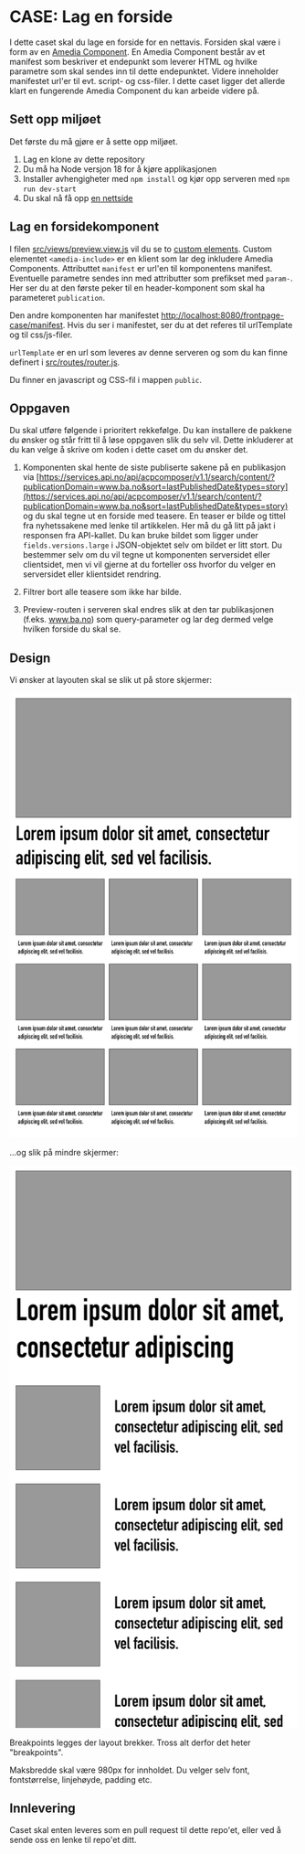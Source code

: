 # CASE: Lag en forside

I dette caset skal du lage en forside for en nettavis. Forsiden skal være i form av en [Amedia Component](https://amedia.slite.com/app/docs/fs~VBEBXM3/Amedia-Component). En Amedia Component består av et manifest som beskriver et endepunkt som leverer HTML og hvilke parametre som skal sendes inn til dette endepunktet. Videre inneholder manifestet url'er til evt. script- og css-filer. I dette caset ligger det allerde klart en fungerende Amedia Component du kan arbeide videre på.

## Sett opp miljøet

Det første du må gjøre er å sette opp miljøet.

1. Lag en klone av dette repository
2. Du må ha Node versjon 18 for å kjøre applikasjonen
3. Installer avhengigheter med `npm install` og kjør opp serveren med `npm run dev-start`
4. Du skal nå få opp [en nettside](http://localhost:8080/frontpage-case/preview)

## Lag en forsidekomponent

I filen [src/views/preview.view.js](src/views/preview.view.js) vil du se to [custom elements](https://developer.mozilla.org/en-US/docs/Web/Web_Components). Custom elementet `<amedia-include>` er en klient som lar deg inkludere Amedia Components. Attributtet `manifest` er url'en til komponentens manifest. Eventuelle parametre sendes inn med attributter som prefikset med `param-`. Her ser du at den første peker til en header-komponent som skal ha parameteret `publication`. 

Den andre komponenten har manifestet [http://localhost:8080/frontpage-case/manifest](http://localhost:8080/frontpage-case/manifest). Hvis du ser i manifestet, ser du at det referes til urlTemplate og til css/js-filer. 

`urlTemplate` er en url som leveres av denne serveren og som du kan finne definert i [src/routes/router.js](src/routes/router.js). 

Du finner en javascript og CSS-fil i mappen `public`. 

## Oppgaven

Du skal utføre følgende i prioritert rekkefølge. Du kan installere de pakkene du ønsker og står fritt til å løse oppgaven slik du selv vil. Dette inkluderer at du kan velge å skrive om koden i dette caset om du ønsker det.

1. Komponenten skal hente de siste publiserte sakene på en publikasjon via [https://services.api.no/api/acpcomposer/v1.1/search/content/?publicationDomain=www.ba.no&sort=lastPublishedDate&types=story](https://services.api.no/api/acpcomposer/v1.1/search/content/?publicationDomain=www.ba.no&sort=lastPublishedDate&types=story) og du skal tegne ut en forside med teasere. En teaser er bilde og tittel fra nyhetssakene med lenke til artikkelen. Her må du gå litt på jakt i responsen fra API-kallet. Du kan bruke bildet som ligger under `fields.versions.large` i JSON-objektet selv om bildet er litt stort. Du bestemmer selv om du vil tegne ut komponenten serversidet eller clientsidet, men vi vil gjerne at du forteller oss hvorfor du velger en serversidet eller klientsidet rendring.

2. Filtrer bort alle teasere som ikke har bilde.

3. Preview-routen i serveren skal endres slik at den tar publikasjonen (f.eks. www.ba.no) som query-parameter og lar deg dermed velge hvilken forside du skal se.

## Design

Vi ønsker at layouten skal se slik ut på store skjermer:

<img src="large-sketch.png" alt="Stor skisse av komponenten" />

...og slik på mindre skjermer:

<img src="small-sketch.png" alt="liten skisse av komponenten" />

 Breakpoints legges der layout brekker. Tross alt derfor det heter "breakpoints".

 Maksbredde skal være 980px for innholdet. Du velger selv font, fontstørrelse, linjehøyde, padding etc.

 ## Innlevering

 Caset skal enten leveres som en pull request til dette repo'et, eller ved å sende oss en lenke til repo'et ditt.